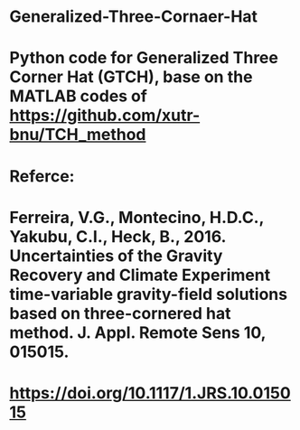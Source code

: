 # Generalized-Three-Cornaer-Hat
# Python code for Generalized Three Corner Hat (GTCH), base on the MATLAB codes of https://github.com/xutr-bnu/TCH_method
# Referce:
# Ferreira, V.G., Montecino, H.D.C., Yakubu, C.I., Heck, B., 2016. Uncertainties of the Gravity Recovery and Climate Experiment time-variable gravity-field solutions based on three-cornered hat method. J. Appl. Remote Sens 10, 015015. 
# https://doi.org/10.1117/1.JRS.10.015015
